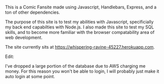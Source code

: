 This is a Comic Fansite made using Javascript, Handlebars, Express, and a ton of other dependencies. 

The purpose of this site is to test my abilities with Javascript, specificially my back end capabilties with Node.js. I also made this site to test my SQL skills, and to become more familiar with the browser compatability area of web development. 

The site currently sits at https://whispering-ravine-45227.herokuapp.com.

Edit:

I've dropped a large portion of the database due to AWS charging me money. For this reason you won't be able to login, I will probably just make it auto login at some point.
